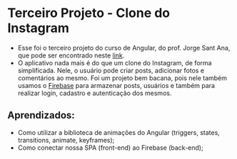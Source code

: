# Terceiro Projeto - Clone do Instagram

* Esse foi o terceiro projeto do curso de Angular, do prof. Jorge Sant Ana, que pode ser encontrado neste [link](https://www.udemy.com/course/curso-de-desenvolvimento-web-com-es6-typescript-e-angular-4/?couponCode=ST4MT73124).
* O aplicativo nada mais é do que um clone do Instagram, de forma simplificada. Nele, o usuário pode criar posts, adicionar fotos e comentários ao mesmo. Foi um projeto bem bacana, pois nele também usamos o [Firebase](https://firebase.google.com/) para armazenar posts, usuários e também para realizar login, cadastro e autenticação dos mesmos.

## Aprendizados:
* Como utilizar a biblioteca de animações do Angular (triggers, states, transitions, animate, keyframes);
* Como conectar nossa SPA (front-end) ao Firebase (back-end);